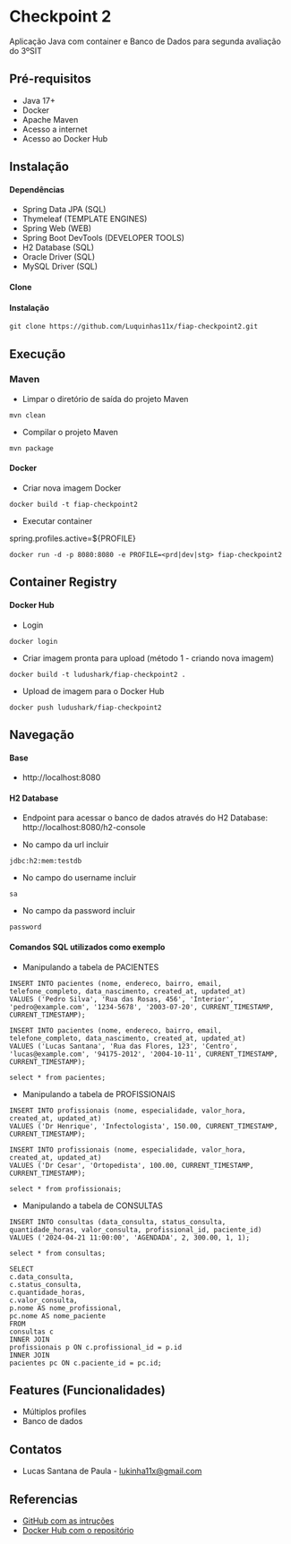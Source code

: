# Checkpoint 2

Aplicação Java com container e Banco de Dados para segunda avaliação do 3ºSIT


## Pré-requisitos

- Java 17+
- Docker
- Apache Maven
- Acesso a internet
- Acesso ao Docker Hub

## Instalação

#### Dependências
- Spring Data JPA (SQL)
- Thymeleaf (TEMPLATE ENGINES)
- Spring Web (WEB)
- Spring Boot DevTools (DEVELOPER TOOLS)
- H2 Database (SQL)
- Oracle Driver (SQL)
- MySQL Driver (SQL)

#### Clone

#### Instalação

```
git clone https://github.com/Luquinhas11x/fiap-checkpoint2.git
```

## Execução

### Maven
* Limpar o diretório de saída do projeto Maven

```
mvn clean
```

* Compilar o projeto Maven

```
mvn package
```

#### Docker
* Criar nova imagem Docker

```
docker build -t fiap-checkpoint2
```

* Executar container

spring.profiles.active=${PROFILE}

```
docker run -d -p 8080:8080 -e PROFILE=<prd|dev|stg> fiap-checkpoint2
```

## Container Registry


#### Docker Hub

* Login

```
docker login
```

* Criar imagem pronta para upload (método 1 - criando nova imagem)

```
docker build -t ludushark/fiap-checkpoint2 .
```

* Upload de imagem para o Docker Hub

```
docker push ludushark/fiap-checkpoint2
```

## Navegação
#### Base

- http://localhost:8080

#### H2 Database

- Endpoint para acessar o banco de dados através do H2 Database: http://localhost:8080/h2-console

- No campo da url incluir
```
jdbc:h2:mem:testdb
```
- No campo do username incluir
```
sa
```
- No campo da password incluir
```
password
```

#### Comandos SQL utilizados como exemplo

- Manipulando a tabela de PACIENTES 
```
INSERT INTO pacientes (nome, endereco, bairro, email, telefone_completo, data_nascimento, created_at, updated_at)
VALUES ('Pedro Silva', 'Rua das Rosas, 456', 'Interior', 'pedro@example.com', '1234-5678', '2003-07-20', CURRENT_TIMESTAMP, CURRENT_TIMESTAMP);
```
```
INSERT INTO pacientes (nome, endereco, bairro, email, telefone_completo, data_nascimento, created_at, updated_at)
VALUES ('Lucas Santana', 'Rua das Flores, 123', 'Centro', 'lucas@example.com', '94175-2012', '2004-10-11', CURRENT_TIMESTAMP, CURRENT_TIMESTAMP);
```
```
select * from pacientes;
```
- Manipulando a tabela de PROFISSIONAIS
```
INSERT INTO profissionais (nome, especialidade, valor_hora, created_at, updated_at)
VALUES ('Dr Henrique', 'Infectologista', 150.00, CURRENT_TIMESTAMP, CURRENT_TIMESTAMP);
```
```
INSERT INTO profissionais (nome, especialidade, valor_hora, created_at, updated_at)
VALUES ('Dr Cesar', 'Ortopedista', 100.00, CURRENT_TIMESTAMP, CURRENT_TIMESTAMP);
```
```
select * from profissionais;
```
- Manipulando a tabela de CONSULTAS
```
INSERT INTO consultas (data_consulta, status_consulta, quantidade_horas, valor_consulta, profissional_id, paciente_id)
VALUES ('2024-04-21 11:00:00', 'AGENDADA', 2, 300.00, 1, 1);
```
```
select * from consultas;
```
```
SELECT
c.data_consulta,
c.status_consulta,
c.quantidade_horas,
c.valor_consulta,
p.nome AS nome_profissional,
pc.nome AS nome_paciente
FROM
consultas c
INNER JOIN
profissionais p ON c.profissional_id = p.id
INNER JOIN
pacientes pc ON c.paciente_id = pc.id;
```

## Features (Funcionalidades)

- Múltiplos profiles
- Banco de dados

## Contatos

- Lucas Santana de Paula - lukinha11x@gmail.com

## Referencias

- [GitHub com as intruções](https://github.com/acnaweb/microservices-2024/blob/main/checkpoints/checkpoint-2-sem1.pdf)
- [Docker Hub com o repositório](https://hub.docker.com/r/ludushark/fiap-checkpoint2/tags)


